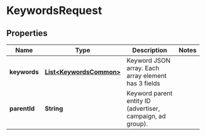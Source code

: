 

# KeywordsRequest


## Properties

| Name | Type | Description | Notes |
|------------ | ------------- | ------------- | -------------|
|**keywords** | [**List&lt;KeywordsCommon&gt;**](KeywordsCommon.md) | Keyword JSON array. Each array element has 3 fields |  |
|**parentId** | **String** | Keyword parent entity ID (advertiser, campaign, ad group). |  |



